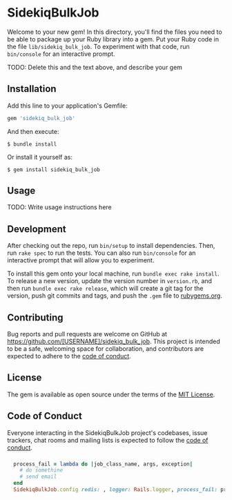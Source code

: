 # SidekiqBulkJob

Welcome to your new gem! In this directory, you'll find the files you need to be able to package up your Ruby library into a gem. Put your Ruby code in the file `lib/sidekiq_bulk_job`. To experiment with that code, run `bin/console` for an interactive prompt.

TODO: Delete this and the text above, and describe your gem

## Installation

Add this line to your application's Gemfile:

```ruby
gem 'sidekiq_bulk_job'
```

And then execute:

    $ bundle install

Or install it yourself as:

    $ gem install sidekiq_bulk_job

## Usage

TODO: Write usage instructions here

## Development

After checking out the repo, run `bin/setup` to install dependencies. Then, run `rake spec` to run the tests. You can also run `bin/console` for an interactive prompt that will allow you to experiment.

To install this gem onto your local machine, run `bundle exec rake install`. To release a new version, update the version number in `version.rb`, and then run `bundle exec rake release`, which will create a git tag for the version, push git commits and tags, and push the `.gem` file to [rubygems.org](https://rubygems.org).

## Contributing

Bug reports and pull requests are welcome on GitHub at https://github.com/[USERNAME]/sidekiq_bulk_job. This project is intended to be a safe, welcoming space for collaboration, and contributors are expected to adhere to the [code of conduct](https://github.com/[USERNAME]/sidekiq_bulk_job/blob/master/CODE_OF_CONDUCT.md).


## License

The gem is available as open source under the terms of the [MIT License](https://opensource.org/licenses/MIT).

## Code of Conduct

Everyone interacting in the SidekiqBulkJob project's codebases, issue trackers, chat rooms and mailing lists is expected to follow the [code of conduct](https://github.com/[USERNAME]/sidekiq_bulk_job/blob/master/CODE_OF_CONDUCT.md).


###
```ruby
  process_fail = lambda do |job_class_name, args, exception|
    # do somethine
    # send email
  end
  SidekiqBulkJob.config redis: , logger: Rails.logger, process_fail: process_fail, queue: :default, batch_size: 3000, prefix: "SidekiqBulkJob"
```